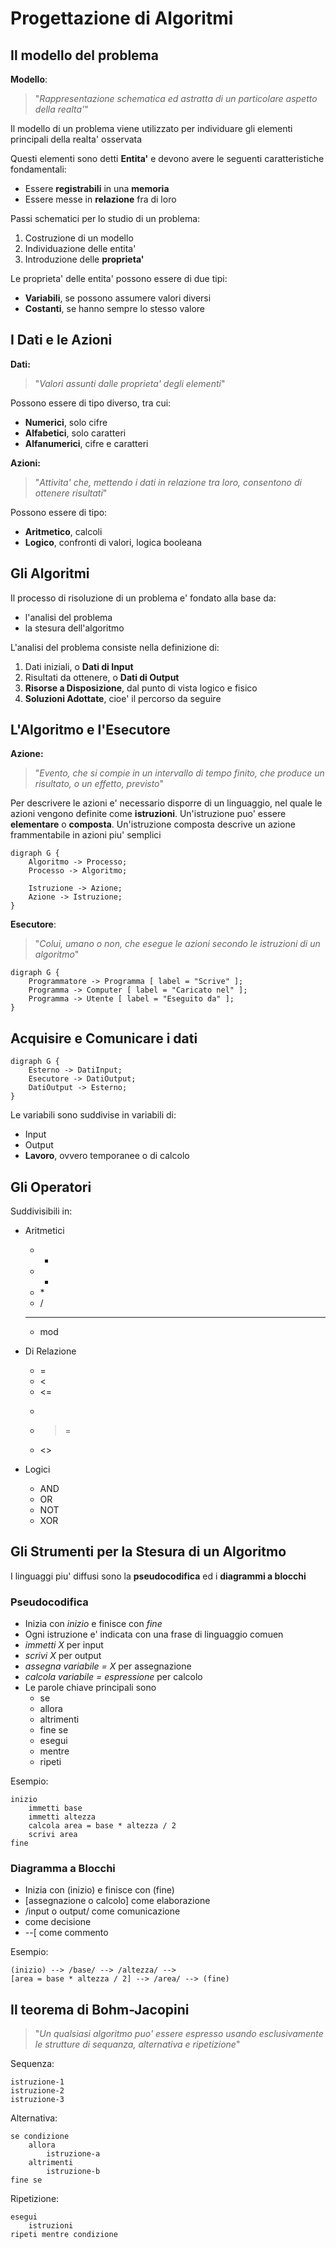 # Progettazione di Algoritmi

## Il modello del problema

**Modello**:

> "_Rappresentazione schematica ed astratta di un particolare aspetto della realta'_"

Il modello di un problema viene utilizzato per individuare gli elementi principali della realta' osservata

Questi elementi sono detti **Entita'** e devono avere le seguenti caratteristiche fondamentali:

* Essere **registrabili** in una **memoria**
* Essere messe in **relazione** fra di loro

Passi schematici per lo studio di un problema:

1. Costruzione di un modello
2. Individuazione delle entita'
3. Introduzione delle **proprieta'**

Le proprieta' delle entita' possono essere di due tipi:

* **Variabili**, se possono assumere valori diversi
* **Costanti**, se hanno sempre lo stesso valore

## I Dati e le Azioni

**Dati:**

> "_Valori assunti dalle proprieta' degli elementi_"

Possono essere di tipo diverso, tra cui:

* **Numerici**, solo cifre
* **Alfabetici**, solo caratteri
* **Alfanumerici**, cifre e caratteri

**Azioni:**

> "_Attivita' che, mettendo i dati in relazione tra loro, consentono di ottenere risultati_"

Possono essere di tipo:

* **Aritmetico**, calcoli
* **Logico**, confronti di valori, logica booleana

## Gli Algoritmi

Il processo di risoluzione di un problema e' fondato alla base da:

* l'analisi del problema
* la stesura dell'algoritmo

L'analisi del problema consiste nella definizione di:

1. Dati iniziali, o **Dati di Input**
2. Risultati da ottenere, o **Dati di Output**
3. **Risorse a Disposizione**, dal punto di vista logico e fisico
4. **Soluzioni Adottate**, cioe' il percorso da seguire

## L'Algoritmo e l'Esecutore

**Azione:**

> "_Evento, che si compie in un intervallo di tempo finito, che produce un risultato, o un effetto, previsto_"

Per descrivere le azioni e' necessario disporre di un linguaggio, nel quale le azioni vengono definite come **istruzioni**. Un'istruzione puo' essere **elementare** o **composta**. Un'istruzione composta descrive un azione frammentabile in azioni piu' semplici

```{.graphviz}
digraph G {
	Algoritmo -> Processo;
	Processo -> Algoritmo;
	
	Istruzione -> Azione;
	Azione -> Istruzione;
}
```

**Esecutore**:

> "_Colui, umano o non, che esegue le azioni secondo le istruzioni di un algoritmo_"

```{.graphviz}
digraph G {
	Programmatore -> Programma [ label = "Scrive" ];
	Programma -> Computer [ label = "Caricato nel" ];
	Programma -> Utente [ label = "Eseguito da" ];
}
```

## Acquisire e Comunicare i dati

```{.graphviz}
digraph G {
	Esterno -> DatiInput;
	Esecutore -> DatiOutput;
	DatiOutput -> Esterno;
}
```

Le variabili sono suddivise in variabili di:

* Input
* Output
* **Lavoro**, ovvero temporanee o di calcolo

## Gli Operatori

Suddivisibili in:

* Aritmetici
	* +
	* -
	* \*
	* /
	* **
	* mod

* Di Relazione
	* =
	* <
	* <=
	* >
	* >=
	* <>

* Logici
	* AND
	* OR
	* NOT
	* XOR

## Gli Strumenti per la Stesura di un Algoritmo

I linguaggi piu' diffusi sono la **pseudocodifica** ed i **diagrammi a blocchi**

### Pseudocodifica

* Inizia con _inizio_ e finisce con _fine_
* Ogni istruzione e' indicata con una frase di linguaggio comuen
* _immetti X_ per input
* _scrivi X_ per output
* _assegna variabile = X_ per assegnazione
* _calcola variabile = espressione_ per calcolo
* Le parole chiave principali sono
	* se
	* allora
	* altrimenti
	* fine se
	* esegui
	* mentre
	* ripeti

Esempio:

```
inizio
	immetti base
	immetti altezza
	calcola area = base * altezza / 2
	scrivi area
fine
```

### Diagramma a Blocchi

* Inizia con (inizio) e finisce con (fine)
* [assegnazione o calcolo] come elaborazione
* /input o output/ come comunicazione
* <condizione> come decisione
* --[ come commento

Esempio:

```
(inizio) --> /base/ --> /altezza/ -->
[area = base * altezza / 2] --> /area/ --> (fine)
```

## Il teorema di Bohm-Jacopini

> "_Un qualsiasi algoritmo puo' essere espresso usando esclusivamente le strutture di sequanza, alternativa e ripetizione_"

Sequenza:

```
istruzione-1
istruzione-2
istruzione-3
```

Alternativa:

```
se condizione
	allora
		istruzione-a
	altrimenti
		istruzione-b
fine se
```

Ripetizione:

```
esegui
	istruzioni
ripeti mentre condizione
```
